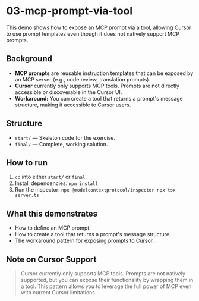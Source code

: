 # 03-mcp-prompt-via-tool

This demo shows how to expose an MCP prompt via a tool, allowing Cursor to use prompt templates even though it does not natively support MCP prompts.

## Background
- **MCP prompts** are reusable instruction templates that can be exposed by an MCP server (e.g., code review, translation prompts).
- **Cursor** currently only supports MCP tools. Prompts are not directly accessible or discoverable in the Cursor UI.
- **Workaround:** You can create a tool that returns a prompt's message structure, making it accessible to Cursor users.

## Structure
- `start/` — Skeleton code for the exercise.
- `final/` — Complete, working solution.

## How to run
1. `cd` into either `start/` or `final`.
2. Install dependencies: `npm install`
3. Run the inspector: `npx @modelcontextprotocol/inspector npx tsx server.ts`

## What this demonstrates
- How to define an MCP prompt.
- How to create a tool that returns a prompt's message structure.
- The workaround pattern for exposing prompts to Cursor.

## Note on Cursor Support
> Cursor currently only supports MCP tools. Prompts are not natively supported, but you can expose their functionality by wrapping them in a tool. This pattern allows you to leverage the full power of MCP even with current Cursor limitations. 